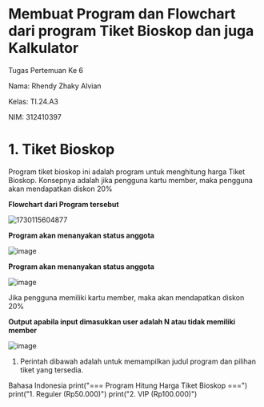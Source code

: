 # Membuat Program dan Flowchart dari program Tiket Bioskop dan juga Kalkulator

Tugas Pertemuan Ke 6

Nama: Rhendy Zhaky Alvian

Kelas: TI.24.A3

NIM: 312410397

# 1. Tiket Bioskop

Program tiket bioskop ini adalah program untuk menghitung harga Tiket Bioskop. Konsepnya adalah jika pengguna kartu member, maka pengguna akan mendapatkan diskon 20%

**Flowchart dari Program tersebut**

![1730115604877](https://github.com/user-attachments/assets/57c40ef0-a2c2-480d-8391-424d63d87db4)

**Program akan menanyakan status anggota**

![image](https://github.com/user-attachments/assets/aa088970-3408-4e5c-bdbc-fb9b658a2c62)

**Program akan menanyakan status anggota**

![image](https://github.com/user-attachments/assets/8b375165-d837-4a62-86f6-3e22eb2a9eff)

Jika pengguna memiliki kartu member, maka akan mendapatkan diskon 20%

**Output apabila input dimasukkan user adalah N atau tidak memiliki member**

![image](https://github.com/user-attachments/assets/e2fa475f-7cf1-47f6-b106-612a5b1fa8fa)

1. Perintah dibawah adalah untuk memampilkan judul program dan pilihan tiket yang tersedia.

Bahasa Indonesia
print("=== Program Hitung Harga Tiket Bioskop ===")
print("1. Reguler (Rp50.000)")
print("2. VIP (Rp100.000)")
